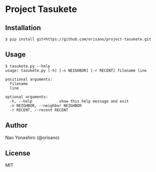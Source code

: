 # Project Tasukete
## Installation
```
$ pip install git+https://github.com/orisano/project-tasukete.git
```

## Usage
```
$ tasukete.py --help
usage: tasukete.py [-h] [-n NEIGHBOR] [-r RECENT] filename line

positional arguments:
  filename
  line

optional arguments:
  -h, --help            show this help message and exit
  -n NEIGHBOR, --neighbor NEIGHBOR
  -r RECENT, --recent RECENT

```

## Author
Nao Yonashiro (@orisano)

## License
MIT
